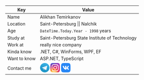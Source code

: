 Key | Value
------------ | -------------
Name | Alikhan Temirkanov
Location | Saint-Petersburg \|\| Nalchik
Age | `DateTime.Today.Year - 1998` years
Study at | Saint-Petersburg State Institute of Technology
Work at | really nice company
Kinda know | .NET, C#, WinForms, WPF, EF
Want to know | ASP.NET, TypeScript
Contact me | [![image](/telegram30.png)](https://t.me/kiraventom) [![image](/inst30.png)](https://instagram.com/kiraventom) [![image](/vk30.png)](https://vk.com/kiraventom)
